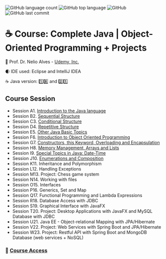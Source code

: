 ![GitHub language count](https://img.shields.io/github/languages/count/souzafcharles/Complete-Java-Object-Oriented-Programming-and-Projects)
![GitHub top language](https://img.shields.io/github/languages/top/souzafcharles/Complete-Java-Object-Oriented-Programming-and-Projects)
![GitHub](https://img.shields.io/github/license/souzafcharles/Complete-Java-Object-Oriented-Programming-and-Projects)
![GitHub last commit](https://img.shields.io/github/last-commit/souzafcharles/Complete-Java-Object-Oriented-Programming-and-Projects)


# :coffee: Course: Complete Java | Object-Oriented Programming + Projects

:triangular_flag_on_post: Prof. Dr. Nelio Alves - [Udemy, Inc.](https://www.udemy.com/)

:waxing_crescent_moon: IDE used: Eclipse and IntelliJ IDEA

:coffee: Java version: :one::eight: and :two::one:


## Course Session

- Session A1. [Introduction to the Java language](https://github.com/souzafcharles/Complete-Java-Object-Oriented-Programming-and-Projects/tree/master/Session_A1_Introduction_to_the_Java_Language)
- Session B2. [Sequential Structure](https://github.com/souzafcharles/Complete-Java-Object-Oriented-Programming-and-Projects/tree/master/Session_B2_Sequential_Structure)
- Session C3. [Conditional Structure](https://github.com/souzafcharles/Complete-Java-Object-Oriented-Programming-and-Projects/tree/master/Session_C3_Conditional_Structure)
- Session D4. [Repetitive Structure](https://github.com/souzafcharles/Complete-Java-Object-Oriented-Programming-and-Projects/tree/master/Session_D4_Repetitive_Structure)
- Session E5. [Other Java Basic Topics](https://github.com/souzafcharles/Complete-Java-Object-Oriented-Programming-and-Projects/tree/master/Session_E5_Other_Java_Basic_Topics)
- Session F6. [Introduction to Object Oriented Programming](https://github.com/souzafcharles/Complete-Java-Object-Oriented-Programming-and-Projects/tree/master/Session_F6_Introduction_to_Object_Oriented_Programming)
- Session G7. [Constructors, this Keyword, Overloading and Encapsulation](https://github.com/souzafcharles/Complete-Java-Object-Oriented-Programming-and-Projects/tree/master/Session_G7_Constructors_This_keyword_Overloading_Encapsulation)
- Session H8. [Memory Management, Arrays and Lists](https://github.com/souzafcharles/Complete-Java-Object-Oriented-Programming-and-Projects/tree/master/Session_H8_Memory_Management_Arrays_and_Lists)
- Session I9. [Special Topics in Java: Date-Time](https://github.com/souzafcharles/Complete-Java-Object-Oriented-Programming-and-Projects/tree/master/Session_I9_Special_Topics_in_Java_Date_Time)
- Session J10. [Enumerations and Composition](https://github.com/souzafcharles/Complete-Java-Object-Oriented-Programming-and-Projects/tree/master/Session_J10_Enumerations_and_Composition)
- Session K11. Inheritance and Polymorphism
- Session L12. Handling Exceptions
- Session M13. Project: Chess game system
- Session N14. Working with files
- Session O15. Interfaces
- Session P16. Generics, Set and Map
- Session Q17. Functional Programming and Lambda Expressions
- Session R18. Database Access with JDBC
- Session S19. Graphical Interface with JavaFX
- Session T20. Project: Desktop Applications with JavaFX and MySQL Database with JDBC
- Session U21. Java EE - Object-relational Mapping with JPA/Hibernate
- Session V22. Project: Web Services with Spring Boot and JPA/Hibernate
- Session W23. Project: Restful API with Spring Boot and MongoDB Database (web services + NoSQL)

### :link: [Course Access](https://www.udemy.com/course/java-curso-completo/)


